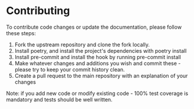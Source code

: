 # Contributing

To contribute code changes or update the documentation, please follow these steps:

1. Fork the upstream repository and clone the fork locally.
2. Install poetry, and install the project's dependencies with poetry install
3. Install pre-commit and install the hook by running pre-commit install
4. Make whatever changes and additions you wish and commit these - please try to keep your commit history clean.
5. Create a pull request to the main repository with an explanation of your changes

Note: if you add new code or modify existing code - 100% test coverage is mandatory and tests should be well written.
